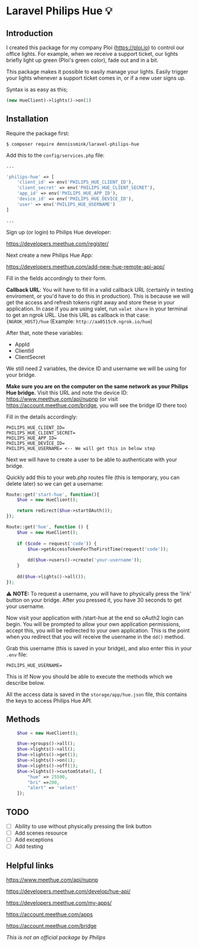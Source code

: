 # Laravel Philips Hue 💡

## Introduction

I created this package for my company Ploi (https://ploi.io) to control our office
lights. For example, when we receive a support ticket, our lights briefly light up green (Ploi's green color), fade out and in a bit.

This package makes it possible to easily manage your lights. Easily trigger your lights
whenever a support ticket comes in, or if a new user signs up.

Syntax is as easy as this;

```php
(new HueClient)->lights()->on(1)
```

## Installation

Require the package first:

```
$ composer require dennissmink/laravel-philips-hue
```

Add this to the `config/services.php` file:

```php
...

'philips-hue' => [
    'client_id' => env('PHILIPS_HUE_CLIENT_ID'),
    'client_secret' => env('PHILIPS_HUE_CLIENT_SECRET'),
    'app_id' => env('PHILIPS_HUE_APP_ID'),
    'device_id' => env('PHILIPS_HUE_DEVICE_ID'),
    'user' => env('PHILIPS_HUE_USERNAME')
]

...
```

Sign up (or login) to Philips Hue developer:

https://developers.meethue.com/register/

Next create a new Philips Hue App:

https://developers.meethue.com/add-new-hue-remote-api-app/

Fill in the fields accordingly to their form.

**Callback URL**: You will have to fill in a valid callback URL (certainly in testing enviroment, or you'd have to do this in production).
This is because we will get the access and refresh tokens right away and store these in your application.
In case if you are using valet, run `valet share` in your terminal to get an ngrok URL. Use this URL as callback in that case:
`{NGROK_HOST}/hue` (Example: `http://aa0515c9.ngrok.io/hue`)

After that, note these variables:

- AppId
- ClientId
- ClientSecret

We still need 2 variables, the device ID and username we will be using for your bridge.

**Make sure you are on the computer on the same network as your Philips Hue bridge.**
Visit this URL and note the device ID: https://www.meethue.com/api/nupnp (or visit https://account.meethue.com/bridge, you will see the bridge ID there too)

Fill in the details accordingly:

```
PHILIPS_HUE_CLIENT_ID=
PHILIPS_HUE_CLIENT_SECRET=
PHILIPS_HUE_APP_ID=
PHILIPS_HUE_DEVICE_ID=
PHILIPS_HUE_USERNAME= <-- We will get this in below step
```

Next we will have to create a user to be able to authenticate with your bridge.

Quickly add this to your web.php routes file (this is temporary, you can delete later) so we can get a username:

```php
Route::get('start-hue', function(){
    $hue = new HueClient();

    return redirect($hue->startOAuth());
});

Route::get('hue', function () {
    $hue = new HueClient();
    
    if ($code = request('code')) {
        $hue->getAccessTokenForTheFirstTime(request('code'));
        
        dd($hue->users()->create('your-username'));
    }
    
    dd($hue->lights()->all());
});
```

⚠ **NOTE:** To request a username, you will have to physically press the 'link' button on your bridge.
After you pressed it, you have 30 seconds to get your username.

Now visit your application with /start-hue at the end so oAuth2 login can begin.
You will be prompted to allow your own application permissions, accept this, you will be redirected to your own application.
This is the point when you redirect that you will receive the username in the `dd()` method.

Grab this username (this is saved in your bridge), and also enter this in your `.env` file:

```
PHILIPS_HUE_USERNAME=
```

This is it! Now you should be able to execute the methods which we describe below.

All the access data is saved in the `storage/app/hue.json` file, this contains the keys to access Philips Hue API.

## Methods

```php
    $hue = new HueClient();

    $hue->groups()->all();
    $hue->lights()->all();
    $hue->lights()->get(1);
    $hue->lights()->on(1);
    $hue->lights()->off(1);
    $hue->lights()->customState(1, [
        "hue" => 25500,
        "bri" =>200,
        "alert" => 'select'
    ]);
```

## TODO

- [ ] Ability to use without physically pressing the link button
- [ ] Add scenes resource
- [ ] Add exceptions
- [ ] Add testing

## Helpful links
https://www.meethue.com/api/nupnp

https://developers.meethue.com/develop/hue-api/

https://developers.meethue.com/my-apps/

https://account.meethue.com/apps

https://account.meethue.com/bridge

*This is not an official package by Philips*

